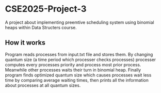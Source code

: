 # CSE2025-Project-3
A project about implementing preemtive scheduling system using binomial heaps within Data Structers course.

## How it works
Program reads processes from input.txt file and stores them. By changing quantum size (a time period which processer checks processes) processer computes every processes priority and process most prior process. Meanwhile other processes waits their turn in binomial heap. Finally program finds optimized quantum size which causes processes wait less time by comparing average waiting times, then prints all the information about processes at all quantum sizes.  
